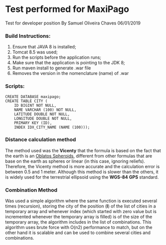 # Test performed for MaxiPago
Test for developer position
By Samuel Oliveira Chaves
06/01/2019

### Build Instructions:
1. Ensure that JAVA 8 is installed;
2. Tomcat 8.5 was used;
3. Run the scripts before the application runs;
4. Make sure that the application is pointing to the JDK 8;
5. Run maven install to generate .war file
6. Removes the version in the nomenclature (name) of .war

### Scripts:
```
CREATE DATABASE maxipago;
CREATE TABLE CITY (
	ID BIGINT NOT NULL,
	NAME VARCHAR (100) NOT NULL,
	LATITUDE DOUBLE NOT NULL,
	LONGITUDE DOUBLE NOT NULL,
	PRIMARY KEY (ID),
	INDEX IDX_CITY_NAME (NAME (100)));
```

### Distance calculation method
The method used was the **Vicenty** that the formula is based on the fact that the earth is an [Oblatos Spheroids](https://en.wikipedia.org/wiki/Spheroid#Oblate_spheroids), different from other formulas that are base on the earth as spheres or linear (in this case, ignoring reliefs). Therefore, the Vicenty method is more accurate and the calculation error is between 0.5 and 1 meter. Although this method is slower than the others, it is widely used for the terrestrial ellipsoid using the **WGS-84** **GPS** standard.

### Combination Method
Was used a simple algorithm where the same function is executed several times (recursion), storing the city of the position (**I**) of the list of cities in a temporary array and whenever index (which started with zero value but is incremented whenever the temporary array is filled) is of the size of the temporary array, the algorithm includes in the list of combinations. This algorithm uses brute force with O(n2) performance to match, but on the other hand it is scalable and can be used to combine several cities and combinations.
